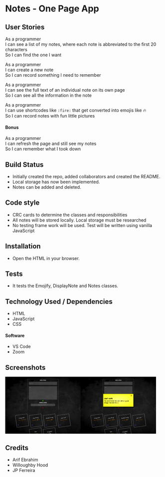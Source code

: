 # Notes - One Page App

## User Stories

As a programmer<br>
I can see a list of my notes, where each note is abbreviated to the first 20 characters<br>
So I can find the one I want<br>

As a programmer<br>
I can create a new note<br>
So I can record something I need to remember<br>

As a programmer<br>
I can see the full text of an individual note on its own page<br>
So I can see all the information in the note<br>

As a programmer<br>
I can use shortcodes like `:fire:` that get converted into emojis like 🔥<br>
So I can record notes with fun little pictures<br>

#### Bonus

As a programmer<br>
I can refresh the page and still see my notes<br>
So I can remember what I took down<br>

## Build Status

* Initially created the repo, added collaborators and created the README.
* Local storage has now been implemented.
* Notes can be added and deleted.

## Code style

* CRC cards to determine the classes and responsibilities
* All notes will be stored locally. Local storage must be researched
* No testing frame work will be used. Test will be written using vanilla JavaScript

## Installation

* Open the HTML in your browser.

## Tests

* It tests the Emojify, DisplayNote and Notes classes.

## Technology Used / Dependencies

* HTML
* JavaScript
* CSS

#### Software

* VS Code
* Zoom

## Screenshots

<img src="./images/notes1.png" width="48%"><img src="./images/notes2.png" width="48%">

## Credits

* Arif Ebrahim
* Willoughby Hood
* JP Ferreira